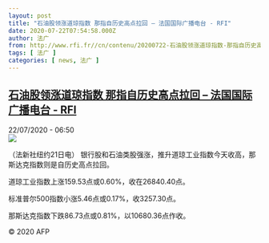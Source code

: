 ```yaml
---
layout: post
title: "石油股领涨道琼指数 那指自历史高点拉回 – 法国国际广播电台 - RFI"
date: 2020-07-22T07:54:58.000Z
author: 法广
from: http://www.rfi.fr//cn/contenu/20200722-石油股领涨道琼指数-那指自历史高点拉回
tags: [ 法广 ]
categories: [ news, 法广 ]
---
```

<!--1595404498000-->
[石油股领涨道琼指数 那指自历史高点拉回 – 法国国际广播电台 - RFI](http://www.rfi.fr//cn/contenu/20200722-%E7%9F%B3%E6%B2%B9%E8%82%A1%E9%A2%86%E6%B6%A8%E9%81%93%E7%90%BC%E6%8C%87%E6%95%B0-%E9%82%A3%E6%8C%87%E8%87%AA%E5%8E%86%E5%8F%B2%E9%AB%98%E7%82%B9%E6%8B%89%E5%9B%9E)
------

<div>
<div>22/07/2020 - 06:50</div><img src="https://s.rfi.fr/media/display/bb27b304-cbda-11ea-bb24-005056a964fe/w:310/p:16x9/eco0003b.200722125002.jpg"><div class="t-content__body u-clearfix"><div class="m-interstitial"></div><p>（法新社纽约21日电）    银行股和石油类股强涨，推升道琼工业指数今天收高，那斯达克指数则是自历史高点拉回。</p><p>    道琼工业指数上涨159.53点或0.60%，收在26840.40点。</p><p>    标准普尔500指数小涨5.46点或0.17%，收3257.30点。</p><p>    那斯达克指数下跌86.73点或0.81%，以10680.36点作收。</p><p class="t-copyright">© 2020 AFP</p>        </div>
</div>
